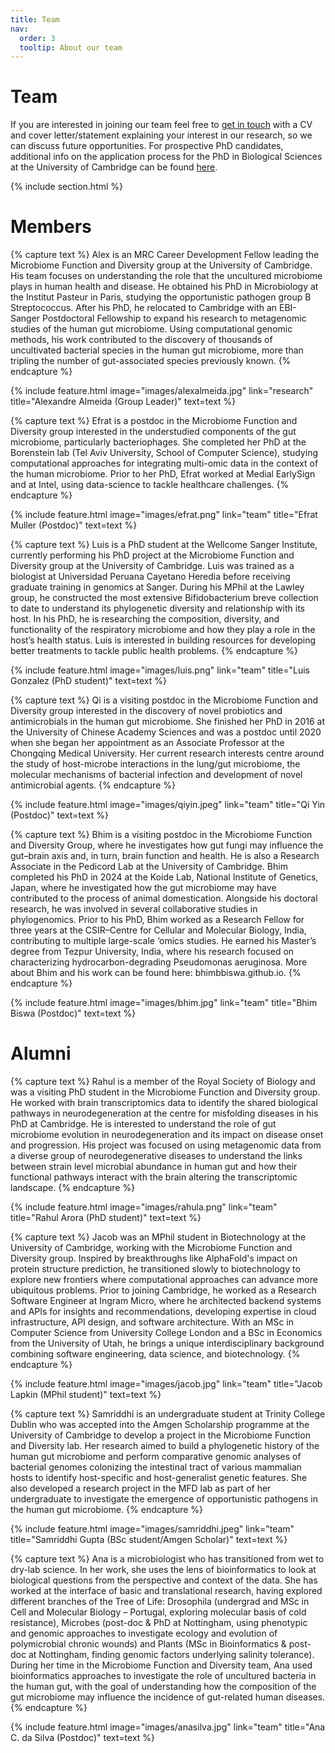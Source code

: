 ```yaml
---
title: Team
nav:
  order: 3
  tooltip: About our team
---
```


# <i class="fas fa-users"></i>Team

If you are interested in joining our team feel free to [get in touch](https://microfundiv-lab.github.io/contact/) with a CV and cover letter/statement explaining your interest in our research, so we can discuss future opportunities. For prospective PhD candidates, additional info on the application process for the PhD in Biological Sciences at the University of Cambridge can be found [here](https://www.postgraduate.study.cam.ac.uk/courses/directory/cvvtpdveb/apply).

{% include section.html %}

# Members

{% capture text %}
Alex is an MRC Career Development Fellow leading the Microbiome Function and Diversity group at the University of Cambridge. His team focuses on understanding the role that the uncultured microbiome plays in human health and disease. He obtained his PhD in Microbiology at the Institut Pasteur in Paris, studying the opportunistic pathogen group B Streptococcus. After his PhD, he relocated to Cambridge with an EBI-Sanger Postdoctoral Fellowship to expand his research to metagenomic studies of the human gut microbiome. Using computational genomic methods, his work contributed to the discovery of thousands of uncultivated bacterial species in the human gut microbiome, more than tripling the number of gut-associated species previously known.
{% endcapture %}

{%
  include feature.html
  image="images/alexalmeida.jpg"
  link="research"
  title="Alexandre Almeida (Group Leader)"
  text=text
%}

{% capture text %}
Efrat is a postdoc in the Microbiome Function and Diversity group interested in the understudied components of the gut microbiome, particularly bacteriophages. She completed her PhD at the Borenstein lab (Tel Aviv University, School of Computer Science), studying computational approaches for integrating multi-omic data in the context of the human microbiome. Prior to her PhD, Efrat worked at Medial EarlySign and at Intel, using data-science to tackle healthcare challenges.
{% endcapture %}

{%
  include feature.html
  image="images/efrat.png"
  link="team"
  title="Efrat Muller (Postdoc)"
  text=text
%}

{% capture text %}
Luis is a PhD student at the Wellcome Sanger Institute, currently performing his PhD project at the Microbiome Function and Diversity group at the University of Cambridge. Luis was trained as a biologist at Universidad Peruana Cayetano Heredia before receiving graduate training in genomics at Sanger. During his MPhil at the Lawley group, he constructed the most extensive Bifidobacterium breve collection to date to understand its phylogenetic diversity and relationship with its host. In his PhD, he is researching the composition, diversity, and functionality of the respiratory microbiome and how they play a role in the host’s health status. Luis is interested in building resources for developing better treatments to tackle public health problems.
{% endcapture %}

{%
  include feature.html
  image="images/luis.png"
  link="team"
  title="Luis Gonzalez (PhD student)"
  text=text
%}

{% capture text %}
Qi is a visiting postdoc in the Microbiome Function and Diversity group interested in the discovery of novel probiotics and antimicrobials in the human gut microbiome. She finished her PhD in 2016 at the University of Chinese Academy Sciences and was a postdoc until 2020 when she began her appointment as an Associate Professor at the Chongqing Medical University. Her current research interests centre around the study of host-microbe interactions in the lung/gut microbiome, the molecular mechanisms of bacterial infection and development of novel antimicrobial agents.
{% endcapture %}

{%
  include feature.html
  image="images/qiyin.jpeg"
  link="team"
  title="Qi Yin (Postdoc)"
  text=text
%}

{% capture text %}
Bhim is a visiting postdoc in the Microbiome Function and Diversity Group, where he investigates how gut fungi may influence the gut–brain axis and, in turn, brain function and health. He is also a Research Associate in the Pedicord Lab at the University of Cambridge. Bhim completed his PhD in 2024 at the Koide Lab, National Institute of Genetics, Japan, where he investigated how the gut microbiome may have contributed to the process of animal domestication. Alongside his doctoral research, he was involved in several collaborative studies in phylogenomics. Prior to his PhD, Bhim worked as a Research Fellow for three years at the CSIR–Centre for Cellular and Molecular Biology, India, contributing to multiple large-scale ‘omics studies. He earned his Master’s degree from Tezpur University, India, where his research focused on characterizing hydrocarbon-degrading Pseudomonas aeruginosa. More about Bhim and his work can be found here: bhimbbiswa.github.io.
{% endcapture %}

{%
  include feature.html
  image="images/bhim.jpg"
  link="team"
  title="Bhim Biswa (Postdoc)"
  text=text
%}

# Alumni

{% capture text %}
Rahul is a member of the Royal Society of Biology and was a visiting PhD student in the Microbiome Function and Diversity group. He worked with brain transcriptomics data to identify the shared biological pathways in neurodegeneration at the centre for misfolding diseases in his PhD at Cambridge. He is interested to understand the role of gut microbiome evolution in neurodegeneration and its impact on disease onset and progression. His project was focused on using metagenomic data from a diverse group of neurodegenerative diseases to understand the links between strain level microbial abundance in human gut and how their functional pathways interact with the brain altering the transcriptomic landscape.
{% endcapture %}

{%
  include feature.html
  image="images/rahula.png"
  link="team"
  title="Rahul Arora (PhD student)"
  text=text
%}

{% capture text %}
Jacob was an MPhil student in Biotechnology at the University of Cambridge, working with the Microbiome Function and Diversity group. Inspired by breakthroughs like AlphaFold's impact on protein structure prediction, he transitioned slowly to biotechnology to explore new frontiers where computational approaches can advance more ubiquitous problems. Prior to joining Cambridge, he worked as a Research Software Engineer at Ingram Micro, where he architected backend systems and APIs for insights and recommendations, developing expertise in cloud infrastructure, API design, and software architecture. With an MSc in Computer Science from University College London and a BSc in Economics from the University of Utah, he brings a unique interdisciplinary background combining software engineering, data science, and biotechnology.
{% endcapture %}

{%
  include feature.html
  image="images/jacob.jpg"
  link="team"
  title="Jacob Lapkin (MPhil student)"
  text=text
%}

{% capture text %}
Samriddhi is an undergraduate student at Trinity College Dublin who was accepted into the Amgen Scholarship programme at the University of Cambridge to develop a project in the Microbiome Function and Diversity lab. Her research aimed to build a phylogenetic history of the human gut microbiome and perform comparative genomic analyses of bacterial genomes colonizing the intestinal tract of various mammalian hosts to identify host-specific and host-generalist genetic features. She also developed a research project in the MFD lab as part of her undergraduate to investigate the emergence of opportunistic pathogens in the human gut microbiome.
{% endcapture %}

{%
  include feature.html
  image="images/samriddhi.jpeg"
  link="team"
  title="Samriddhi Gupta (BSc student/Amgen Scholar)"
  text=text
%}

{% capture text %}
Ana is a microbiologist who has transitioned from wet to dry-lab science. In her work, she uses the lens of bioinformatics to look at biological questions from the perspective and context of the data. She has worked at the interface of basic and translational research, having explored different branches of the Tree of Life: Drosophila (undergrad and MSc in Cell and Molecular Biology – Portugal, exploring molecular basis of cold resistance), Microbes (post-doc & PhD at Nottingham, using phenotypic and genomic approaches to investigate ecology and evolution of polymicrobial chronic wounds) and Plants (MSc in Bioinformatics & post-doc at Nottingham, finding genomic factors underlying salinity tolerance). During her time in the Microbiome Function and Diversity team, Ana used bioinformatics approaches to investigate the role of uncultured bacteria in the human gut, with the goal of understanding how the composition of the gut microbiome may influence the incidence of gut-related human diseases.
{% endcapture %}

{%
  include feature.html
  image="images/anasilva.jpg"
  link="team"
  title="Ana C. da Silva (Postdoc)"
  text=text
%}
